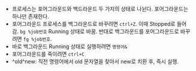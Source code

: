 - 프로세스는 포어그라운드와 백드라운드 두 가지의 상태로 나뉜다. 포어그라운드는 하나만 존재한다.
- 포어그라운드 프로세스를 백그라운드로 바꾸려면 `ctrl+Z`. 이때 Stopped로 들어감. `bg %job번호` Running 상태로 바꿈. 반대로 백그라운드를 포어그라운드로 바꾸려면 `fg %job번호`.
- 바로 백그라운드 Running 상태로 실행하려면 `명령어&`
- 포어그라운드를 죽이려면 `ctrl+C`
- ^old^new: 직전 명령어에서 old 문자열을 찾아서 new로 치환 후, 즉시 실행.
